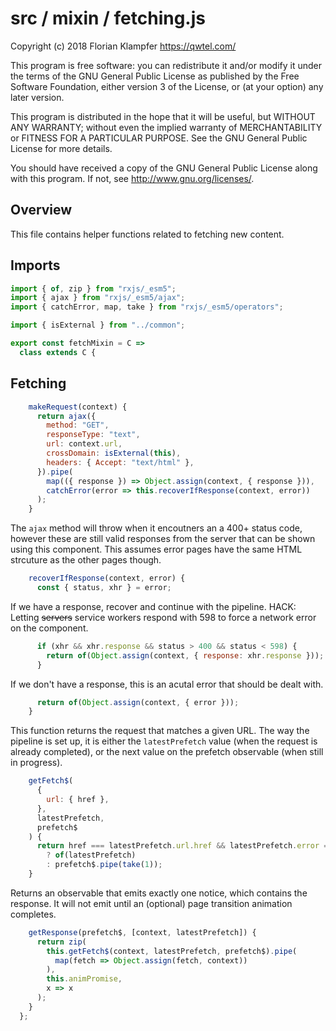 # src / mixin / fetching.js
Copyright (c) 2018 Florian Klampfer <https://qwtel.com/>

This program is free software: you can redistribute it and/or modify
it under the terms of the GNU General Public License as published by
the Free Software Foundation, either version 3 of the License, or
(at your option) any later version.

This program is distributed in the hope that it will be useful,
but WITHOUT ANY WARRANTY; without even the implied warranty of
MERCHANTABILITY or FITNESS FOR A PARTICULAR PURPOSE.  See the
GNU General Public License for more details.

You should have received a copy of the GNU General Public License
along with this program.  If not, see <http://www.gnu.org/licenses/>.

## Overview
This file contains helper functions related to fetching new content.

## Imports


```js
import { of, zip } from "rxjs/_esm5";
import { ajax } from "rxjs/_esm5/ajax";
import { catchError, map, take } from "rxjs/_esm5/operators";

import { isExternal } from "../common";

export const fetchMixin = C =>
  class extends C {
```

## Fetching


```js
    makeRequest(context) {
      return ajax({
        method: "GET",
        responseType: "text",
        url: context.url,
        crossDomain: isExternal(this),
        headers: { Accept: "text/html" },
      }).pipe(
        map(({ response }) => Object.assign(context, { response })),
        catchError(error => this.recoverIfResponse(context, error))
      );
    }
```

The `ajax` method will throw when it encoutners an a 400+ status code,
however these are still valid responses from the server that can be shown using this component.
This assumes error pages have the same HTML strcuture as the other pages though.


```js
    recoverIfResponse(context, error) {
      const { status, xhr } = error;
```

If we have a response, recover and continue with the pipeline.
HACK: Letting ~~servers~~ service workers respond with 598 to force a network error on the component.


```js
      if (xhr && xhr.response && status > 400 && status < 598) {
        return of(Object.assign(context, { response: xhr.response }));
      }
```

If we don't have a response, this is an acutal error that should be dealt with.


```js
      return of(Object.assign(context, { error }));
    }
```

This function returns the request that matches a given URL.
The way the pipeline is set up,
it is either the `latestPrefetch` value (when the request is already completed),
or the next value on the prefetch observable (when still in progress).


```js
    getFetch$(
      {
        url: { href },
      },
      latestPrefetch,
      prefetch$
    ) {
      return href === latestPrefetch.url.href && latestPrefetch.error == null
        ? of(latestPrefetch)
        : prefetch$.pipe(take(1));
    }
```

Returns an observable that emits exactly one notice, which contains the response.
It will not emit until an (optional) page transition animation completes.


```js
    getResponse(prefetch$, [context, latestPrefetch]) {
      return zip(
        this.getFetch$(context, latestPrefetch, prefetch$).pipe(
          map(fetch => Object.assign(fetch, context))
        ),
        this.animPromise,
        x => x
      );
    }
  };
```


